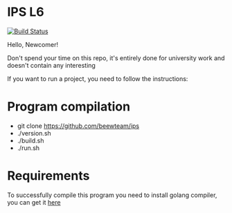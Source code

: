 # IPS L6

[![Build Status](https://travis-ci.org/beewteam/ips.svg?branch=master)](https://travis-ci.org/beewteam/ips)

Hello, Newcomer!

Don't spend your time on this repo, it's entirely done for university work and doesn't contain any interesting 

If you want to run a project, you need to follow the instructions:

# Program compilation
* git clone https://github.com/beewteam/ips
* ./version.sh
* ./build.sh
* ./run.sh

# Requirements
To successfully compile this program you need to install golang compiler, you can get it [here](https://golang.org/doc/install)
